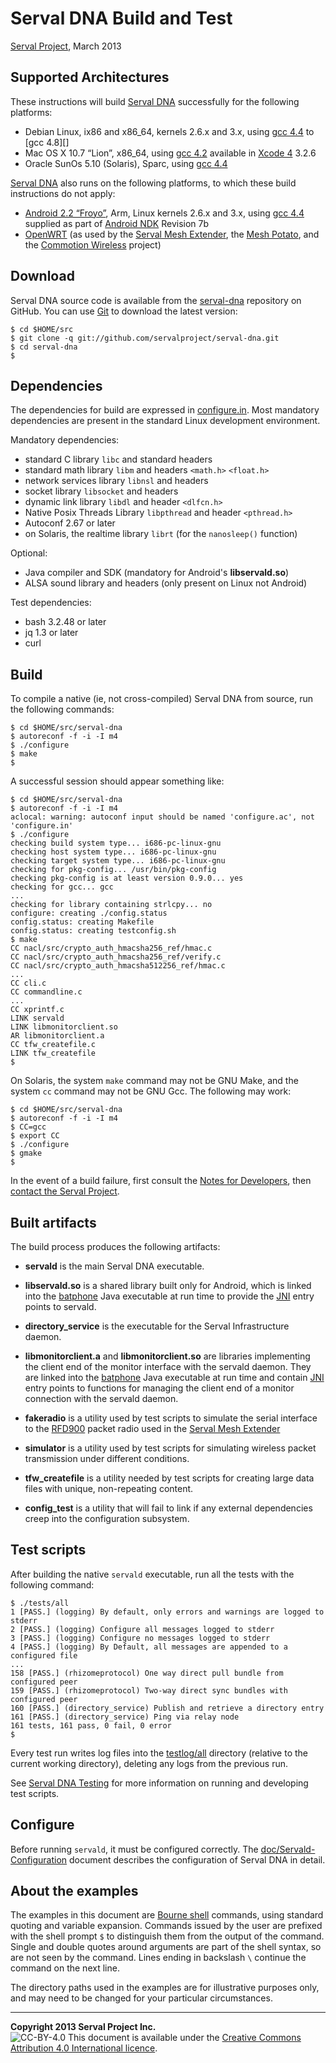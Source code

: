 Serval DNA Build and Test
=========================
[Serval Project][], March 2013

Supported Architectures
-----------------------

These instructions will build [Serval DNA][] successfully for the following platforms:

 * Debian Linux, ix86 and x86\_64, kernels 2.6.x and 3.x, using [gcc 4.4][] to
   [gcc 4.8][]
 * Mac OS X 10.7 “Lion”, x86\_64, using [gcc 4.2][] available in [Xcode 4][]
   3.2.6
 * Oracle SunOs 5.10 (Solaris), Sparc, using [gcc 4.4][]

[Serval DNA][] also runs on the following platforms, to which these build
instructions do not apply:

 * [Android 2.2 “Froyo”][], Arm, Linux kernels 2.6.x and 3.x, using [gcc 4.4][]
   supplied as part of [Android NDK][] Revision 7b
 * [OpenWRT][] (as used by the [Serval Mesh Extender][], the [Mesh Potato][],
   and the [Commotion Wireless][] project)

Download
--------

Serval DNA source code is available from the [serval-dna][] repository on
GitHub.  You can use [Git][] to download the latest version:

    $ cd $HOME/src
    $ git clone -q git://github.com/servalproject/serval-dna.git
    $ cd serval-dna
    $

Dependencies
------------

The dependencies for build are expressed in [configure.in](./configure.in).
Most mandatory dependencies are present in the standard Linux development
environment.

Mandatory dependencies:

 * standard C library `libc` and standard headers
 * standard math library `libm` and headers `<math.h>` `<float.h>`
 * network services library `libnsl` and headers
 * socket library `libsocket` and headers
 * dynamic link library `libdl` and header `<dlfcn.h>`
 * Native Posix Threads Library `libpthread` and header `<pthread.h>`
 * Autoconf 2.67 or later
 * on Solaris, the realtime library `librt` (for the `nanosleep()` function)

Optional:

 * Java compiler and SDK (mandatory for Android's **libservald.so**)
 * ALSA sound library and headers (only present on Linux not Android)

Test dependencies:

 * bash 3.2.48 or later
 * jq 1.3 or later
 * curl

Build
-----

To compile a native (ie, not cross-compiled) Serval DNA from source, run the
following commands:

    $ cd $HOME/src/serval-dna
    $ autoreconf -f -i -I m4
    $ ./configure
    $ make
    $

A successful session should appear something like:

    $ cd $HOME/src/serval-dna
    $ autoreconf -f -i -I m4
    aclocal: warning: autoconf input should be named 'configure.ac', not 'configure.in'
    $ ./configure
    checking build system type... i686-pc-linux-gnu
    checking host system type... i686-pc-linux-gnu
    checking target system type... i686-pc-linux-gnu
    checking for pkg-config... /usr/bin/pkg-config
    checking pkg-config is at least version 0.9.0... yes
    checking for gcc... gcc
    ...
    checking for library containing strlcpy... no
    configure: creating ./config.status
    config.status: creating Makefile
    config.status: creating testconfig.sh
    $ make
    CC nacl/src/crypto_auth_hmacsha256_ref/hmac.c
    CC nacl/src/crypto_auth_hmacsha256_ref/verify.c
    CC nacl/src/crypto_auth_hmacsha512256_ref/hmac.c
    ...
    CC cli.c
    CC commandline.c
    ...
    CC xprintf.c
    LINK servald
    LINK libmonitorclient.so
    AR libmonitorclient.a
    CC tfw_createfile.c
    LINK tfw_createfile
    $

On Solaris, the system `make` command may not be GNU Make, and the system
`cc` command may not be GNU Gcc.  The following may work:

    $ cd $HOME/src/serval-dna
    $ autoreconf -f -i -I m4
    $ CC=gcc
    $ export CC
    $ ./configure
    $ gmake
    $

In the event of a build failure, first consult the [Notes for
Developers](./doc/Development.md), then [contact the Serval Project][].

Built artifacts
---------------

The build process produces the following artifacts:

* **servald** is the main Serval DNA executable.

* **libservald.so** is a shared library built only for Android, which is linked
  into the [batphone][] Java executable at run time to provide the [JNI][]
  entry points to servald.

* **directory_service** is the executable for the Serval Infrastructure daemon.

* **libmonitorclient.a** and **libmonitorclient.so** are libraries implementing
  the client end of the monitor interface with the servald daemon.  They are
  linked into the [batphone][] Java executable at run time and contain [JNI][]
  entry points to functions for managing the client end of a monitor connection
  with the servald daemon.

* **fakeradio** is a utility used by test scripts to simulate the serial
  interface to the [RFD900][] packet radio used in the [Serval Mesh Extender][]

* **simulator** is a utility used by test scripts for simulating wireless
  packet transmission under different conditions.

* **tfw_createfile** is a utility needed by test scripts for creating large
  data files with unique, non-repeating content.

* **config_test** is a utility that will fail to link if any external
  dependencies creep into the configuration subsystem.

Test scripts
------------

After building the native `servald` executable, run all the tests with the
following command:

    $ ./tests/all
    1 [PASS.] (logging) By default, only errors and warnings are logged to stderr
    2 [PASS.] (logging) Configure all messages logged to stderr
    3 [PASS.] (logging) Configure no messages logged to stderr
    4 [PASS.] (logging) By Default, all messages are appended to a configured file
    ...
    158 [PASS.] (rhizomeprotocol) One way direct pull bundle from configured peer
    159 [PASS.] (rhizomeprotocol) Two-way direct sync bundles with configured peer
    160 [PASS.] (directory_service) Publish and retrieve a directory entry
    161 [PASS.] (directory_service) Ping via relay node
    161 tests, 161 pass, 0 fail, 0 error
    $

Every test run writes log files into the [testlog/all](./testlog/all/)
directory (relative to the current working directory), deleting any logs from
the previous run.

See [Serval DNA Testing](./doc/Testing.md) for more information on running and
developing test scripts.

Configure
---------

Before running `servald`, it must be configured correctly.  The
[doc/Servald-Configuration](./doc/Servald-Configuration.md) document describes
the configuration of Serval DNA in detail.

About the examples
------------------

The examples in this document are [Bourne shell][] commands, using standard
quoting and variable expansion.  Commands issued by the user are prefixed with
the shell prompt `$` to distinguish them from the output of the command.
Single and double quotes around arguments are part of the shell syntax, so are
not seen by the command.  Lines ending in backslash `\` continue the command on
the next line.

The directory paths used in the examples are for illustrative purposes only,
and may need to be changed for your particular circumstances.

-----
**Copyright 2013 Serval Project Inc.**  
![CC-BY-4.0](./cc-by-4.0.png)
This document is available under the [Creative Commons Attribution 4.0 International licence][CC BY 4.0].


[Serval Project]: http://www.servalproject.org/
[Serval DNA]: ./README.md
[serval-dna]: https://github.com/servalproject/serval-dna
[batphone]: https://github.com/servalproject/batphone
[Android 2.2 “Froyo”]: http://developer.android.com/about/versions/android-2.2-highlights.html
[Android NDK]: http://developer.android.com/tools/sdk/ndk/index.html
[gcc 4.2]: http://gcc.gnu.org/gcc-4.2/
[Xcode 4]: https://developer.apple.com/xcode/
[gcc 4.4]: http://gcc.gnu.org/gcc-4.4/
[gcc 4.7]: http://gcc.gnu.org/gcc-4.7/
[OpenWRT]: ./doc/OpenWRT.md
[Serval Mesh Extender]: http://developer.servalproject.org/dokuwiki/doku.php?id=content:meshextender:
[contact the Serval Project]: http://developer.servalproject.org/dokuwiki/doku.php?id=content:contact
[RFD900]: http://rfdesign.com.au/index.php/rfd900
[Mesh Potato]: http://villagetelco.org/mesh-potato/
[Commotion Wireless]: http://commotionwireless.net/
[JNI]: http://en.wikipedia.org/wiki/Java_Native_Interface
[Bash]: http://en.wikipedia.org/wiki/Bash_(Unix_shell)
[GNU make]: http://www.gnu.org/software/make/
[Git]: http://git-scm.com/
[Subversion]: http://subversion.apache.org/
[Bourne shell]: http://en.wikipedia.org/wiki/Bourne_shell
[CC BY 4.0]: ./LICENSE-DOCUMENTATION.md
